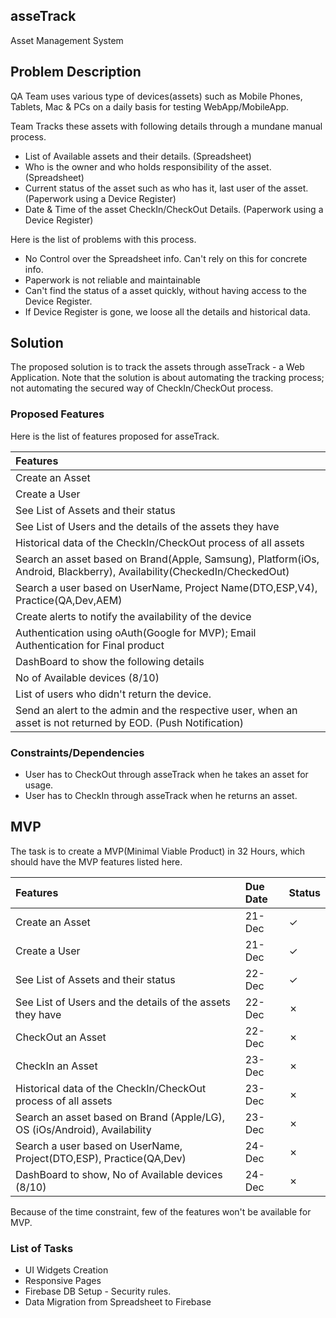 ## asseTrack
Asset Management System

## Problem Description
QA Team uses various type of devices(assets) such as Mobile Phones, Tablets, Mac & PCs on a daily basis for testing WebApp/MobileApp.

Team Tracks these assets with following details through a mundane manual process.
- List of Available assets and their details. (Spreadsheet)
- Who is the owner and who holds responsibility of the asset. (Spreadsheet)
- Current status of the asset such as who has it, last user of the asset. (Paperwork using a Device Register)
- Date & Time of the asset CheckIn/CheckOut Details. (Paperwork using a Device Register)

Here is the list of problems with this process.
- No Control over the Spreadsheet info. Can't rely on this for concrete info.
- Paperwork is not reliable and maintainable
- Can't find the status of a asset quickly, without having access to the Device Register.
- If Device Register is gone, we loose all the details and historical data.

## Solution

The proposed solution is to track the assets through asseTrack - a Web Application.
Note that the solution is about automating the tracking process; not automating the secured way of CheckIn/CheckOut process.

### Proposed Features

Here is the list of features proposed for asseTrack.

| Features |
| :------------- |
| Create an Asset |
| Create a User |
| See List of Assets and their status |
| See List of Users and the details of the assets they have |
| Historical data of the CheckIn/CheckOut process of all assets |
| Search an asset based on Brand(Apple, Samsung), Platform(iOs, Android, Blackberry), Availability(CheckedIn/CheckedOut) |
| Search a user based on UserName, Project Name(DTO,ESP,V4), Practice(QA,Dev,AEM) |
| Create alerts to notify the availability of the device |
| Authentication using oAuth(Google for MVP); Email Authentication for Final product |
| DashBoard to show the following details |
| No of Available devices (8/10) |
| List of users who didn't return the device. |
| Send an alert to the admin and the respective user, when an asset is not returned by EOD. (Push Notification) |

### Constraints/Dependencies
- User has to CheckOut through asseTrack when he takes an asset for usage.
- User has to CheckIn through asseTrack when he returns an asset.

## MVP
The task is to create a MVP(Minimal Viable Product) in 32 Hours, which should have the MVP features listed here.

| Features | Due Date | Status |
| :------------- | :------------- | :------------- |
| Create an Asset |21-Dec |✓|
| Create a User |21-Dec|✓|
| See List of Assets and their status |22-Dec|✓|
| See List of Users and the details of the assets they have |22-Dec|✗|
| CheckOut an Asset |22-Dec|✗|
| CheckIn an Asset |23-Dec|✗|
| Historical data of the CheckIn/CheckOut process of all assets |23-Dec|✗|
| Search an asset based on Brand (Apple/LG), OS (iOs/Android), Availability |23-Dec|✗|
| Search a user based on UserName, Project(DTO,ESP), Practice(QA,Dev) |24-Dec|✗|
| DashBoard to show, No of Available devices (8/10)| 24-Dec | ✗ |

Because of the time constraint, few of the features won't be available for MVP.


### List of Tasks
- UI Widgets Creation
- Responsive Pages
- Firebase DB Setup - Security rules.
- Data Migration from Spreadsheet to Firebase
